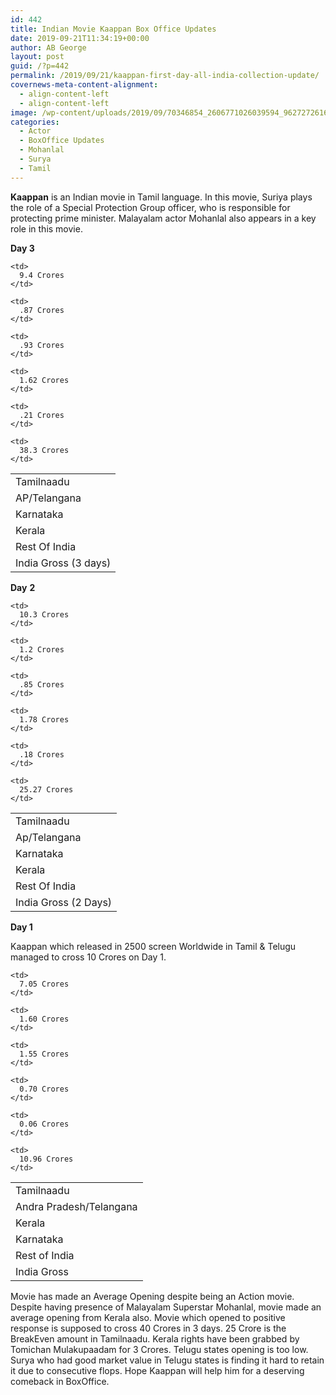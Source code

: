 ```yaml
---
id: 442
title: Indian Movie Kaappan Box Office Updates
date: 2019-09-21T11:34:19+00:00
author: AB George
layout: post
guid: /?p=442
permalink: /2019/09/21/kaappan-first-day-all-india-collection-update/
covernews-meta-content-alignment:
  - align-content-left
  - align-content-left
image: /wp-content/uploads/2019/09/70346854_2606771026039594_962727261679648768_n.jpg
categories:
  - Actor
  - BoxOffice Updates
  - Mohanlal
  - Surya
  - Tamil
---
```

**Kaappan** is an Indian movie in Tamil language. In this movie, Suriya plays the role of a Special Protection Group officer, who is responsible for protecting prime minister. Malayalam actor Mohanlal also appears in a key role in this movie.

**Day 3**

<table class="wp-block-table">
  <tr>
    <td>
      Tamilnaadu
    </td>
    
    <td>
      9.4 Crores
    </td>
  </tr>
  
  <tr>
    <td>
      AP/Telangana
    </td>
    
    <td>
      .87 Crores
    </td>
  </tr>
  
  <tr>
    <td>
      Karnataka
    </td>
    
    <td>
      .93 Crores
    </td>
  </tr>
  
  <tr>
    <td>
      Kerala
    </td>
    
    <td>
      1.62 Crores
    </td>
  </tr>
  
  <tr>
    <td>
      Rest Of India
    </td>
    
    <td>
      .21 Crores
    </td>
  </tr>
  
  <tr>
    <td>
      India Gross (3 days)
    </td>
    
    <td>
      38.3 Crores
    </td>
  </tr>
</table>



**Day** **2**

<table class="wp-block-table">
  <tr>
    <td>
      Tamilnaadu
    </td>
    
    <td>
      10.3 Crores
    </td>
  </tr>
  
  <tr>
    <td>
      Ap/Telangana
    </td>
    
    <td>
      1.2 Crores
    </td>
  </tr>
  
  <tr>
    <td>
      Karnataka
    </td>
    
    <td>
      .85 Crores
    </td>
  </tr>
  
  <tr>
    <td>
      Kerala
    </td>
    
    <td>
      1.78 Crores
    </td>
  </tr>
  
  <tr>
    <td>
      Rest Of India
    </td>
    
    <td>
      .18 Crores
    </td>
  </tr>
  
  <tr>
    <td>
      India Gross (2 Days)
    </td>
    
    <td>
      25.27 Crores
    </td>
  </tr>
</table>

**Day 1**

Kaappan which released in 2500 screen Worldwide in Tamil & Telugu managed to cross 10 Crores on Day 1. 

<table class="wp-block-table">
  <tr>
    <td>
      Tamilnaadu
    </td>
    
    <td>
      7.05 Crores
    </td>
  </tr>
  
  <tr>
    <td>
      Andra Pradesh/Telangana
    </td>
    
    <td>
      1.60 Crores
    </td>
  </tr>
  
  <tr>
    <td>
      Kerala
    </td>
    
    <td>
      1.55 Crores
    </td>
  </tr>
  
  <tr>
    <td>
      Karnataka
    </td>
    
    <td>
      0.70 Crores
    </td>
  </tr>
  
  <tr>
    <td>
      Rest of India
    </td>
    
    <td>
      0.06 Crores
    </td>
  </tr>
  
  <tr>
    <td>
      India Gross
    </td>
    
    <td>
      10.96 Crores
    </td>
  </tr>
</table>

Movie has made an Average Opening despite being an Action movie. Despite having presence of Malayalam Superstar Mohanlal, movie made an average opening from Kerala also. Movie which opened to positive response is supposed to cross 40 Crores in 3 days. 25 Crore is the BreakEven amount in Tamilnaadu. Kerala rights have been grabbed by Tomichan Mulakupaadam for 3 Crores. Telugu states opening is too low. Surya who had good market value in Telugu states is finding it hard to retain it due to consecutive flops. Hope Kaappan will help him for a deserving comeback in BoxOffice.